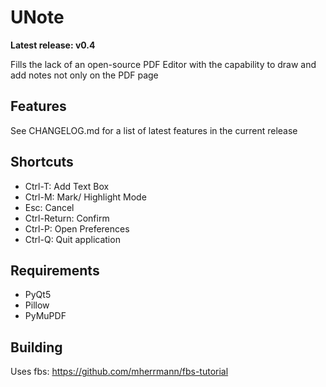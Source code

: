 # UNote

**Latest release: v0.4**

Fills the lack of an open-source PDF Editor with the capability to draw and add notes not only on the PDF page

## Features

See CHANGELOG.md for a list of latest features in the current release

## Shortcuts

- Ctrl-T: Add Text Box
- Ctrl-M: Mark/ Highlight Mode
- Esc: Cancel
- Ctrl-Return: Confirm
- Ctrl-P: Open Preferences
- Ctrl-Q: Quit application

## Requirements

- PyQt5
- Pillow
- PyMuPDF

## Building

Uses fbs:
https://github.com/mherrmann/fbs-tutorial